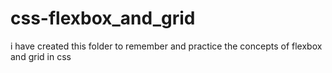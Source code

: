 # css-flexbox_and_grid
i have created this folder to remember and practice the concepts of flexbox and grid in css
